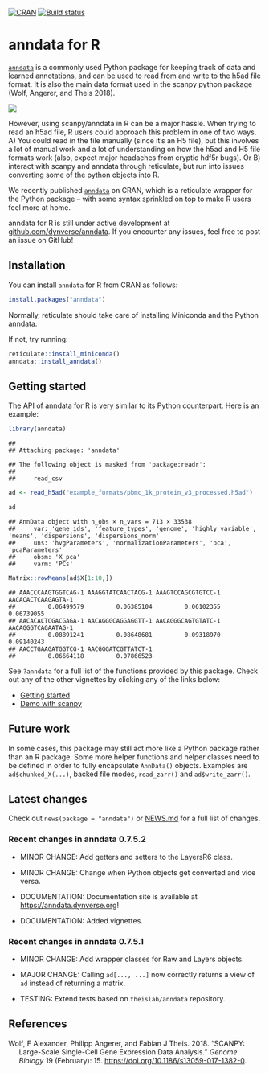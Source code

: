 
[![CRAN](https://www.r-pkg.org/badges/version/anndata)](https://cran.r-project.org/package=anndata)
[![Build
status](https://github.com/rcannood/dynverse/workflows/R-CMD-check/badge.svg)](https://github.com/dynverse/anndata/actions)

# anndata for R

[`anndata`](https://anndata.readthedocs.io/en/latest/) is a commonly
used Python package for keeping track of data and learned annotations,
and can be used to read from and write to the h5ad file format. It is
also the main data format used in the scanpy python package (Wolf,
Angerer, and Theis 2018).

![](https://raw.githubusercontent.com/dynverse/anndata/master/man/readme_files/anndata_for_r.png)

However, using scanpy/anndata in R can be a major hassle. When trying to
read an h5ad file, R users could approach this problem in one of two
ways. A) You could read in the file manually (since it’s an H5 file),
but this involves a lot of manual work and a lot of understanding on how
the h5ad and H5 file formats work (also, expect major headaches from
cryptic hdf5r bugs). Or B) interact with scanpy and anndata through
reticulate, but run into issues converting some of the python objects
into R.

We recently published
[`anndata`](https://cran.r-project.org/package=anndata) on CRAN, which
is a reticulate wrapper for the Python package – with some syntax
sprinkled on top to make R users feel more at home.

anndata for R is still under active development at
[github.com/dynverse/anndata](https://github.com/dynverse/anndata). If
you encounter any issues, feel free to post an issue on GitHub!

## Installation

You can install `anndata` for R from CRAN as follows:

``` r
install.packages("anndata")
```

Normally, reticulate should take care of installing Miniconda and the
Python anndata.

If not, try running:

``` r
reticulate::install_miniconda()
anndata::install_anndata()
```

## Getting started

The API of anndata for R is very similar to its Python counterpart. Here
is an example:

``` r
library(anndata)
```

    ## 
    ## Attaching package: 'anndata'

    ## The following object is masked from 'package:readr':
    ## 
    ##     read_csv

``` r
ad <- read_h5ad("example_formats/pbmc_1k_protein_v3_processed.h5ad")

ad
```

    ## AnnData object with n_obs × n_vars = 713 × 33538
    ##     var: 'gene_ids', 'feature_types', 'genome', 'highly_variable', 'means', 'dispersions', 'dispersions_norm'
    ##     uns: 'hvgParameters', 'normalizationParameters', 'pca', 'pcaParameters'
    ##     obsm: 'X_pca'
    ##     varm: 'PCs'

``` r
Matrix::rowMeans(ad$X[1:10,])
```

    ## AAACCCAAGTGGTCAG-1 AAAGGTATCAACTACG-1 AAAGTCCAGCGTGTCC-1 AACACACTCAAGAGTA-1 
    ##         0.06499579         0.06385104         0.06102355         0.06739055 
    ## AACACACTCGACGAGA-1 AACAGGGCAGGAGGTT-1 AACAGGGCAGTGTATC-1 AACAGGGTCAGAATAG-1 
    ##         0.08891241         0.08648681         0.09318970         0.09140243 
    ## AACCTGAAGATGGTCG-1 AACGGGATCGTTATCT-1 
    ##         0.06664118         0.07866523

See `?anndata` for a full list of the functions provided by this
package. Check out any of the other vignettes by clicking any of the
links below:

-   [Getting
    started](https://anndata.dynverse.org/articles/getting_started.html)
-   [Demo with
    scanpy](https://anndata.dynverse.org/articles/scanpy_demo.html)

## Future work

In some cases, this package may still act more like a Python package
rather than an R package. Some more helper functions and helper classes
need to be defined in order to fully encapsulate `AnnData()` objects.
Examples are `ad$chunked_X(...)`, backed file modes, `read_zarr()` and
`ad$write_zarr()`.

## Latest changes

Check out `news(package = "anndata")` or [NEWS.md](NEWS.md) for a full
list of changes.

<!-- This section gets automatically generated from NEWS.md -->

### Recent changes in anndata 0.7.5.2

-   MINOR CHANGE: Add getters and setters to the LayersR6 class.

-   MINOR CHANGE: Change when Python objects get converted and vice
    versa.

-   DOCUMENTATION: Documentation site is available at
    <https://anndata.dynverse.org>!

-   DOCUMENTATION: Added vignettes.

### Recent changes in anndata 0.7.5.1

-   MINOR CHANGE: Add wrapper classes for Raw and Layers objects.

-   MAJOR CHANGE: Calling `ad[..., ...]` now correctly returns a view of
    `ad` instead of returning a matrix.

-   TESTING: Extend tests based on `theislab/anndata` repository.

## References

<div id="refs" class="references csl-bib-body hanging-indent">

<div id="ref-wolf_scanpylargescalesinglecell_2018" class="csl-entry">

Wolf, F Alexander, Philipp Angerer, and Fabian J Theis. 2018. “SCANPY:
Large-Scale Single-Cell Gene Expression Data Analysis.” *Genome Biology*
19 (February): 15. <https://doi.org/10.1186/s13059-017-1382-0>.

</div>

</div>
